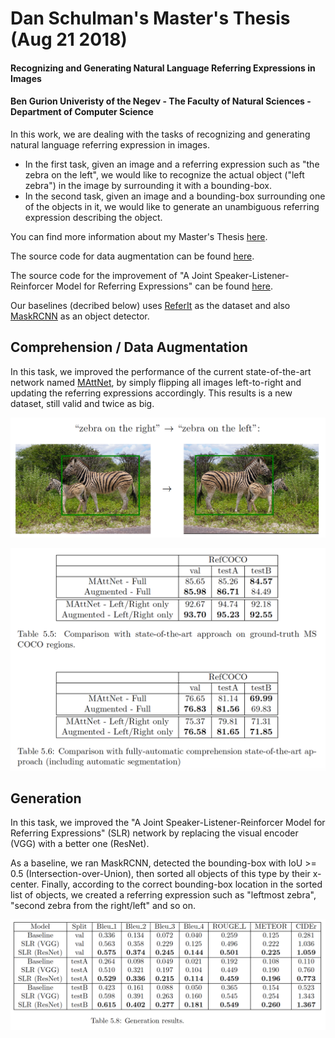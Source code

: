 # Dan Schulman's Master's Thesis (Aug 21 2018)
#### Recognizing and Generating Natural Language Referring Expressions in Images
#### Ben Gurion Univeristy of the Negev - The Faculty of Natural Sciences - Department of Computer Science

In this work, we are dealing with the tasks of recognizing and generating natural language referring expression in images.
* In the first task, given an image and a referring expression such as "the zebra on the left", we would like to recognize the actual object ("left zebra") in the image by surrounding it with a bounding-box.
* In the second task, given an image and a bounding-box surrounding one of the objects in it, we would like to generate an unambiguous referring expression describing the object.

You can find more information about my Master's Thesis [here](https://danzschulman.github.io).

The source code for data augmentation can be found [here](https://github.com/danzschulman/refer).

The source code for the improvement of "A Joint Speaker-Listener-Reinforcer Model for Referring Expressions" can be found [here](https://github.com/danzschulman/speaker_listener_reinforcer/tree/resnet).

Our baselines (decribed below) uses [ReferIt](https://github.com/danzschulman/refer) as the dataset and also [MaskRCNN](https://github.com/matterport/Mask_RCNN) as an object detector.

## Comprehension / Data Augmentation

In this task, we improved the performance of the current state-of-the-art network named [MAttNet](https://github.com/lichengunc/MAttNet), by simply flipping all images left-to-right and updating the referring expressions accordingly. This results is a new dataset, still valid and twice as big.

![alt text](https://github.com/danzschulman/Masters_Thesis/raw/master/data_augmentation_example.png "Data Augmentation Example")

![alt text](https://github.com/danzschulman/Masters_Thesis/raw/master/data_augmentation_results.png "Data Augmentation Results")

## Generation

In this task, we improved the "A Joint Speaker-Listener-Reinforcer Model for Referring Expressions" (SLR) network by replacing the visual encoder (VGG) with a better one (ResNet).

As a baseline, we ran MaskRCNN, detected the bounding-box with IoU >= 0.5 (Intersection-over-Union), then sorted all objects of this type by their x-center. Finally, according to the correct bounding-box location in the sorted list of objects, we created a referring expression such as "leftmost zebra", "second zebra from the right/left" and so on.

![alt text](https://github.com/danzschulman/Masters_Thesis/raw/master/generation_results.png "Data Generation Results")
